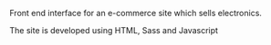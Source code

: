 Front end interface for an e-commerce site which sells electronics.

The site is developed using HTML, Sass and Javascript 

